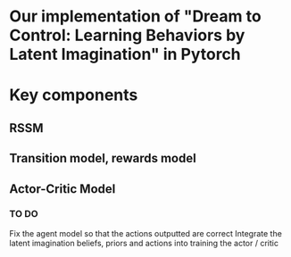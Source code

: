 # Our implementation of "Dream to Control: Learning Behaviors by Latent Imagination" in Pytorch


# Key components

## RSSM

## Transition model, rewards model
## Actor-Critic Model



### TO DO
Fix the agent model so that the actions outputted are correct
Integrate the latent imagination beliefs, priors and actions into training the actor / critic

